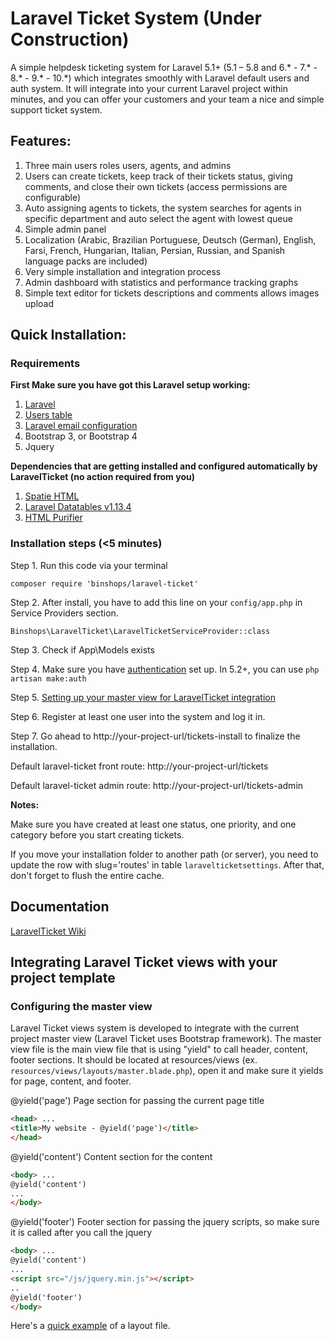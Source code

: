 # Laravel Ticket System (Under Construction)
A simple helpdesk ticketing system for Laravel 5.1+ (5.1 – 5.8 and 6.* - 7.* - 8.* - 9.* - 10.*) which integrates smoothly with Laravel default users and auth system. 
It will integrate into your current Laravel project within minutes, and you can offer your customers and your team a nice and simple support ticket system. 

## Features:
1. Three main users roles users, agents, and admins
2. Users can create tickets, keep track of their tickets status, giving comments, and close their own tickets (access permissions are configurable)
3. Auto assigning agents to tickets, the system searches for agents in specific department and auto select the agent with lowest queue
4. Simple admin panel 
5. Localization (Arabic, Brazilian Portuguese, Deutsch (German), English, Farsi, French, Hungarian, Italian, Persian, Russian, and Spanish language packs are included)
6. Very simple installation and integration process
7. Admin dashboard with statistics and performance tracking graphs
8. Simple text editor for tickets descriptions and comments allows images upload

## Quick Installation:

### Requirements
**First Make sure you have got this Laravel setup working:**

1. [Laravel](http://laravel.com/docs#installation)
2. [Users table](http://laravel.com/docs/authentication)
3. [Laravel email configuration](http://laravel.com/docs/mail#sending-mail)
4. Bootstrap 3, or Bootstrap 4
5. Jquery

**Dependencies that are getting installed and configured automatically by LaravelTicket (no action required from you)**

1. [Spatie HTML](https://github.com/spatie/laravel-html)
2. [Laravel Datatables v1.13.4](https://github.com/yajra/laravel-datatables)
3. [HTML Purifier](https://github.com/mewebstudio/Purifier)

### Installation steps (<5 minutes)

Step 1. Run this code via your terminal
```shell
composer require 'binshops/laravel-ticket'
```

Step 2. After install, you have to add this line on your `config/app.php` in Service Providers section.
```
Binshops\LaravelTicket\LaravelTicketServiceProvider::class
```

Step 3. Check if App\Models exists

Step 4. Make sure you have [authentication](https://laravel.com/docs/10.x/authentication) set up. In 5.2+, you can use `php artisan make:auth`

Step 5. [Setting up your master view for LaravelTicket integration](#integrating-laravel-ticket-views-with-your-project-template)

Step 6. Register at least one user into the system and log it in.

Step 7. Go ahead to http://your-project-url/tickets-install to finalize the installation.

Default laravel-ticket front route: http://your-project-url/tickets

Default laravel-ticket admin route: http://your-project-url/tickets-admin

**Notes:**

Make sure you have created at least one status, one priority, and one category before you start creating tickets.

If you move your installation folder to another path (or server), you need to update the row with slug='routes' in table `laravelticketsettings`. After that, don't forget to flush the entire cache.

## Documentation
[LaravelTicket Wiki](https://github.com/binshops/laravel-ticket/wiki)

## Integrating Laravel Ticket views with your project template

### Configuring the master view
Laravel Ticket views system is developed to integrate with the current project master view (Laravel Ticket uses Bootstrap framework). The master view file is the main view file that is using "yield" to call header, content, footer sections. It should be located at resources/views (ex. `resources/views/layouts/master.blade.php`), open it and make sure it yields for page, content, and footer.

@yield('page') Page section for passing the current page title
```html
<head> ...
<title>My website - @yield('page')</title>
</head>
```

@yield('content') Content section for the content
```html
<body> ...
@yield('content')
...
</body>
```

@yield('footer') Footer section for passing the jquery scripts, so make sure it is called after you call the jquery
```html
<body> ...
@yield('content')
...
<script src="/js/jquery.min.js"></script>
..
@yield('footer')
</body>
```

Here's a [quick example](https://github.com/binshops/laravel-ticket/tree/master/src/Views/sample-app.blade.php) of a layout file.
